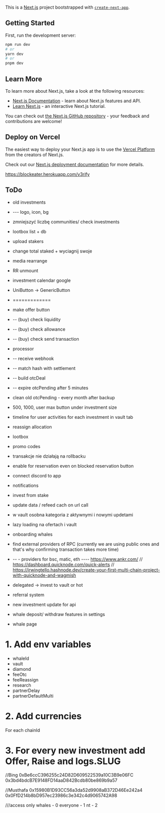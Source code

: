 This is a [Next.js](https://nextjs.org/) project bootstrapped with [`create-next-app`](https://github.com/vercel/next.js/tree/canary/packages/create-next-app).

## Getting Started

First, run the development server:

```bash
npm run dev
# or
yarn dev
# or
pnpm dev
```

## Learn More

To learn more about Next.js, take a look at the following resources:

- [Next.js Documentation](https://nextjs.org/docs) - learn about Next.js features and API.
- [Learn Next.js](https://nextjs.org/learn) - an interactive Next.js tutorial.

You can check out [the Next.js GitHub repository](https://github.com/vercel/next.js/) - your feedback and contributions are welcome!

## Deploy on Vercel

The easiest way to deploy your Next.js app is to use the [Vercel Platform](https://vercel.com/new?utm_medium=default-template&filter=next.js&utm_source=create-next-app&utm_campaign=create-next-app-readme) from the creators of Next.js.

Check out our [Next.js deployment documentation](https://nextjs.org/docs/deployment) for more details.

https://blockeater.herokuapp.com/v3rify
## ToDo
- old investments
- --- logo, icon, bg
- zmniejszyć liczbę communities/ check investments
- lootbox list + db
- upload stakers
- change total staked + wyciagnij swoje

- media rearrange
- RR unmount
- investment calendar google
- UniButton -> GenericButton

- =============
- make offer button
- -- (buy) check liquidity 
- -- (buy) check allowance 
- -- (buy) check send transaction 

- processor
- -- receive webhook
- -- match hash with settlement
- -- build otcDeal
- -- expire otcPending after 5 minutes

- clean old otcPending - every month after backup
- 500, 1000, user max button under investment size
- timeline for user activities for each investment in vault tab
- reassign allocation
- lootbox
- promo codes

- transakcje nie działają na rollbacku
- enable for reservation even on blocked reservation button
- connect discord to app
- notifications

- invest from stake
- update data / refeed cach on url call
- w vault osobna kategoria z aktywnymi i nowymi updetami
- lazy loading na ofertach i vault
- onboarding whales

- find external providers of RPC (currently we are using public ones and that's why confirming transaction takes more time)
- -- - providers for bsc, matic, eth ---- https://www.ankr.com/ // https://dashboard.quicknode.com/quick-alerts // https://irwingtello.hashnode.dev/create-your-first-multi-chain-project-with-quicknode-and-wagmish
- delegated -> invest to vault or hot
- referral system

- new investment update for api
- whale deposit/ withdraw features in settings
- whale page

# 1. Add env variables
- whaleId
- vault
- diamond
- feeOtc
- feeReassign
- research
- partnerDelay
- partnerDefaultMulti

# 2. Add currencies 
For each chainId

# 3. For every new investment add Offer, Raise and logs.SLUG

//Bing
0xBe6ccC396255c24D82D609522539a10C3B9e06FC
0x3bd4bdcB7E9148FD14aaD842Bcdb80be869b9a57

//Musthafa
0x15980B1D93CC56a3da52d9908aB372D46Ee242a4
0x0FfD214b8bD957ec23986c3e342c4d9065742A98


///access
only whales - 0
everyone - 1
nt - 2 

